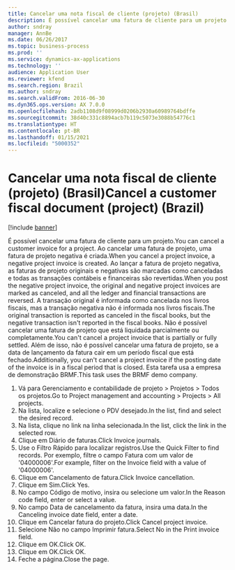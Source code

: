 ```yaml
---
title: Cancelar uma nota fiscal de cliente (projeto) (Brasil)
description: É possível cancelar uma fatura de cliente para um projeto.
author: sndray
manager: AnnBe
ms.date: 06/26/2017
ms.topic: business-process
ms.prod: ''
ms.service: dynamics-ax-applications
ms.technology: ''
audience: Application User
ms.reviewer: kfend
ms.search.region: Brazil
ms.author: sndray
ms.search.validFrom: 2016-06-30
ms.dyn365.ops.version: AX 7.0.0
ms.openlocfilehash: 2adb1108d9f08999d0206b2930a60989764bdffe
ms.sourcegitcommit: 38d40c331c8894acb7b119c5073e3088b54776c1
ms.translationtype: HT
ms.contentlocale: pt-BR
ms.lasthandoff: 01/15/2021
ms.locfileid: "5000352"
---
```

# <a name="cancel-a-customer-fiscal-document-project-brazil"></a><span data-ttu-id="5bbea-103">Cancelar uma nota fiscal de cliente (projeto) (Brasil)</span><span class="sxs-lookup"><span data-stu-id="5bbea-103">Cancel a customer fiscal document (project) (Brazil)</span></span>

[!include [banner](../../includes/banner.md)]

<span data-ttu-id="5bbea-104">É possível cancelar uma fatura de cliente para um projeto.</span><span class="sxs-lookup"><span data-stu-id="5bbea-104">You can cancel a customer invoice for a project.</span></span> <span data-ttu-id="5bbea-105">Ao cancelar uma fatura de projeto, uma fatura de projeto negativa é criada.</span><span class="sxs-lookup"><span data-stu-id="5bbea-105">When you cancel a project invoice, a negative project invoice is created.</span></span> <span data-ttu-id="5bbea-106">Ao lançar a fatura de projeto negativa, as faturas de projeto originais e negativas são marcadas como canceladas e todas as transações contábeis e financeiras são revertidas.</span><span class="sxs-lookup"><span data-stu-id="5bbea-106">When you post the negative project invoice, the original and negative project invoices are marked as canceled, and all the ledger and financial transactions are reversed.</span></span> <span data-ttu-id="5bbea-107">A transação original é informada como cancelada nos livros fiscais, mas a transação negativa não é informada nos livros fiscais.</span><span class="sxs-lookup"><span data-stu-id="5bbea-107">The original transaction is reported as canceled in the fiscal books, but the negative transaction isn't reported in the fiscal books.</span></span> <span data-ttu-id="5bbea-108">Não é possível cancelar uma fatura de projeto que está liquidada parcialmente ou completamente.</span><span class="sxs-lookup"><span data-stu-id="5bbea-108">You can't cancel a project invoice that is partially or fully settled.</span></span> <span data-ttu-id="5bbea-109">Além de isso, não é possível cancelar uma fatura de projeto, se a data de lançamento da fatura cair em um período fiscal que está fechado.</span><span class="sxs-lookup"><span data-stu-id="5bbea-109">Additionally, you can't cancel a project invoice if the posting date of the invoice is in a fiscal period that is closed.</span></span> <span data-ttu-id="5bbea-110">Esta tarefa usa a empresa de demonstração BRMF.</span><span class="sxs-lookup"><span data-stu-id="5bbea-110">This task uses the BRMF demo company.</span></span>

1. <span data-ttu-id="5bbea-111">Vá para Gerenciamento e contabilidade de projeto > Projetos > Todos os projetos.</span><span class="sxs-lookup"><span data-stu-id="5bbea-111">Go to Project management and accounting > Projects > All projects.</span></span>
2. <span data-ttu-id="5bbea-112">Na lista, localize e selecione o PDV desejado.</span><span class="sxs-lookup"><span data-stu-id="5bbea-112">In the list, find and select the desired record.</span></span>
3. <span data-ttu-id="5bbea-113">Na lista, clique no link na linha selecionada.</span><span class="sxs-lookup"><span data-stu-id="5bbea-113">In the list, click the link in the selected row.</span></span>
4. <span data-ttu-id="5bbea-114">Clique em Diário de faturas.</span><span class="sxs-lookup"><span data-stu-id="5bbea-114">Click Invoice journals.</span></span>
5. <span data-ttu-id="5bbea-115">Use o Filtro Rápido para localizar registros.</span><span class="sxs-lookup"><span data-stu-id="5bbea-115">Use the Quick Filter to find records.</span></span> <span data-ttu-id="5bbea-116">Por exemplo, filtre o campo Fatura com um valor de '04000006'.</span><span class="sxs-lookup"><span data-stu-id="5bbea-116">For example, filter on the Invoice field with a value of '04000006'.</span></span>
6. <span data-ttu-id="5bbea-117">Clique em Cancelamento de fatura.</span><span class="sxs-lookup"><span data-stu-id="5bbea-117">Click Invoice cancellation.</span></span>
7. <span data-ttu-id="5bbea-118">Clique em Sim.</span><span class="sxs-lookup"><span data-stu-id="5bbea-118">Click Yes.</span></span>
8. <span data-ttu-id="5bbea-119">No campo Código de motivo, insira ou selecione um valor.</span><span class="sxs-lookup"><span data-stu-id="5bbea-119">In the Reason code field, enter or select a value.</span></span>
9. <span data-ttu-id="5bbea-120">No campo Data de cancelamento da fatura, insira uma data.</span><span class="sxs-lookup"><span data-stu-id="5bbea-120">In the Canceling invoice date field, enter a date.</span></span>
10. <span data-ttu-id="5bbea-121">Clique em Cancelar fatura do projeto.</span><span class="sxs-lookup"><span data-stu-id="5bbea-121">Click Cancel project invoice.</span></span>
11. <span data-ttu-id="5bbea-122">Selecione Não no campo Imprimir fatura.</span><span class="sxs-lookup"><span data-stu-id="5bbea-122">Select No in the Print invoice field.</span></span>
12. <span data-ttu-id="5bbea-123">Clique em OK.</span><span class="sxs-lookup"><span data-stu-id="5bbea-123">Click OK.</span></span>
13. <span data-ttu-id="5bbea-124">Clique em OK.</span><span class="sxs-lookup"><span data-stu-id="5bbea-124">Click OK.</span></span>
14. <span data-ttu-id="5bbea-125">Feche a página.</span><span class="sxs-lookup"><span data-stu-id="5bbea-125">Close the page.</span></span>

